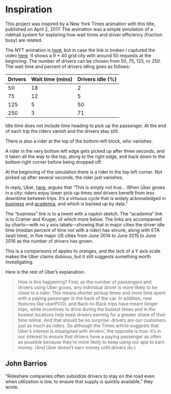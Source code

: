 # Inspiration

This project was inspired by a New York Times animation with this title,
published on April 2, 2017. The animation was a simple simulation of a ridehail
system for exploring how wait times and driver efficiency (fraction busy) are
related.

The NYT animation is
[here](https://www.nytimes.com/interactive/2017/04/02/technology/uber-drivers-psychological-tricks.html),
but in case the link is broken I captured the video
[here](output/nyt_ridehail.mp4). It shows a 9 \* 40 grid city with around 50
requests at the beginning. The number of drivers can be chosen from 50, 75,
125, or 250. The wait time and percent of drivers idling goes as follows:

| Drivers | Wait time (mins) | Drivers idle (%) |
| ------- | ---------------- | ---------------- |
| 50      | 18               | 2                |
| 75      | 12               | 5                |
| 125     | 5                | 50               |
| 250     | 3                | 71               |

Idle time does not include time heading to pick up the passenger. At the end of
each trip the riders vanish and the drivers stay still.

There is also a rider at the top of the bottom-left block, who vanishes.

A rider in the very bottom left edge gets picked up after three seconds, and it
taken all the way to the top, along to the right edge, and back down to the
bottom right corner before being dropped off.

At the beginning of the simulation there is a rider in the top left corner. Not
picked up after several seconds, the rider just vanishes.

In reply, Uber,
[here](https://www.uber.com/newsroom/faster-pickup-times-mean-busier-drivers/),
argues that &ldquo;This is simply not true&#x2026; When Uber grows in a city:
riders enjoy lower pick-up times _and_ drivers benefit from less downtime
between trips. It&rsquo;s a virtuous cycle that is widely acknowledged in
[business](https://twitter.com/davidsacks/status/475073311383105536?lang=en)
and [academia](https://www.nber.org/papers/w22083), and which is backed up by
data.&rdquo;

The &ldquo;business&rdquo; link is to a tweet with a napkin sketch. The
&ldquo;academia&rdquo; link is to Cramer and Kruger, of which more below. The
links are accompanied by charts&#x2014;with no y axis labels&#x2014;showing
that in major cities the driver idle time (median percent of time not with
a rider) has shrunk, along with ETA (wait time), in five major US cities from
June 2014 to June 2015 to June 2016 as the number of drivers has grown.

This is a comparisons of apples to oranges, and the lack of a Y axis scale
makes the Uber claims dubious, but it still suggests something worth
investigating.

Here is the rest of Uber&rsquo;s explanation:

> How is this happening? First, as the number of passengers and drivers using
> Uber grows, any individual driver is more likely to be close to a rider. This
> means shorter pickup times and more time spent with a paying passenger in the
> back of the car. In addition, new features like uberPOOL and Back-to-Back
> trips have meant longer trips, while incentives to drive during the busiest
> times and in the busiest locations help keep drivers earning for a greater
> share of their time online. And that should be no surprise: drivers are our
> customers just as much as riders. So although the Times article suggests that
> Uber’s interest is misaligned with drivers’, the opposite is true: it’s in
> our interest to ensure that drivers have a paying passenger as often as
> possible because they’re more likely to keep using our app to earn money.
> (And Uber doesn’t earn money until drivers do.)

## John Barrios

“Rideshare companies often subsidize drivers to stay on the road even when
utilization is low, to ensure that supply is quickly available,” they wrote.
